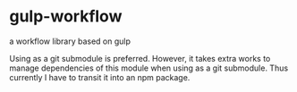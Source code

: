 # gulp-workflow
a workflow library based on gulp 

Using as a git submodule is preferred. However, it takes extra works to manage dependencies of this module when using as a git submodule. Thus currently I have to transit it into an npm package.
